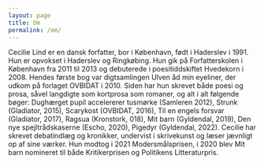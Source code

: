 ```yaml
---
layout: page
title: Om
permalink: /om/
---
```


Cecilie Lind er en dansk forfatter, bor i København, født i Haderslev i 1991. Hun er opvokset i Haderslev og Ringkøbing. Hun gik på Forfatterskolen i København fra 2011 til 2013 og debuterede i poesitiddskiftet Hvedekorn i 2008. Hendes første bog var digtsamlingen Ulven åd min eyeliner, der udkom på forlaget OVBIDAT i 2010. Siden har hun skrevet både poesi og prosa, såvel langdigte som kortprosa som romaner, og alt i alt følgende bøger: Dughærget pupil accelererer tusmørke (Samleren 2012), Strunk (Gladiator, 2015), Scarykost (OVBIDAT, 2016), Til en engels forsvar (Gladiator, 2017), Ragsua (Kronstork, 018), Mit barn (Gyldendal, 2019), Den nye spejltrådskaserne (Escho, 2020), Pigedyr (Gyldendal, 2022). Cecilie har skrevet debatindlæg og kronikker, undervist i skrivekunst og læser jævnligt op af sine værker. Hun modtog i 2021 Modersmålsprisen, i 2020 blev Mit barn nomineret til både Kritikerprisen og Politikens Litteraturpris.